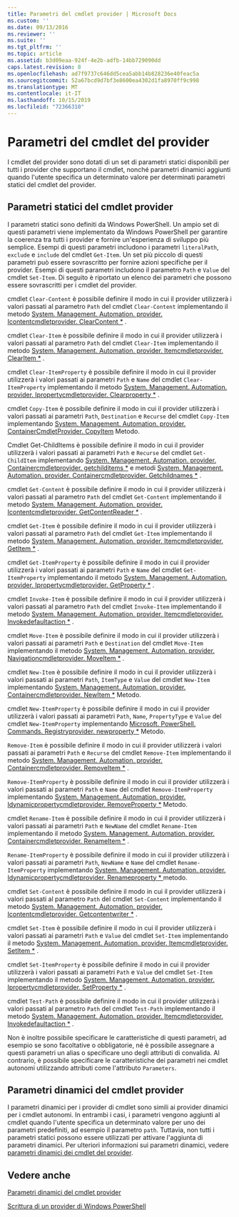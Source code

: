 ```yaml
---
title: Parametri del cmdlet provider | Microsoft Docs
ms.custom: ''
ms.date: 09/13/2016
ms.reviewer: ''
ms.suite: ''
ms.tgt_pltfrm: ''
ms.topic: article
ms.assetid: b3d09eaa-924f-4e2b-adfb-14bb729090dd
caps.latest.revision: 8
ms.openlocfilehash: ad7f9737c646dd5cea5abb14b828236e40feac5a
ms.sourcegitcommit: 52a67bcd9d7bf3e8600ea4302d1fa8970ff9c998
ms.translationtype: MT
ms.contentlocale: it-IT
ms.lasthandoff: 10/15/2019
ms.locfileid: "72366310"
---
```

# <a name="provider-cmdlet-parameters"></a>Parametri del cmdlet del provider

I cmdlet del provider sono dotati di un set di parametri statici disponibili per tutti i provider che supportano il cmdlet, nonché parametri dinamici aggiunti quando l'utente specifica un determinato valore per determinati parametri statici del cmdlet del provider.

## <a name="provider-cmdlet-static-parameters"></a>Parametri statici del cmdlet provider

I parametri statici sono definiti da Windows PowerShell. Un ampio set di questi parametri viene implementato da Windows PowerShell per garantire la coerenza tra tutti i provider e fornire un'esperienza di sviluppo più semplice. Esempi di questi parametri includono i parametri `literalPath`, `exclude` e `include` del cmdlet `Get-Item`. Un set più piccolo di questi parametri può essere sovrascritto per fornire azioni specifiche per il provider. Esempi di questi parametri includono il parametro `Path` e `Value` del cmdlet `Set-Item`. Di seguito è riportato un elenco dei parametri che possono essere sovrascritti per i cmdlet del provider.

cmdlet `Clear-Content` è possibile definire il modo in cui il provider utilizzerà i valori passati al parametro `Path` del cmdlet `Clear-Content` implementando il metodo [System. Management. Automation. provider. Icontentcmdletprovider. ClearContent *](/dotnet/api/System.Management.Automation.Provider.IContentCmdletProvider.ClearContent) .

cmdlet `Clear-Item` è possibile definire il modo in cui il provider utilizzerà i valori passati al parametro `Path` del cmdlet `Clear-Item` implementando il metodo [System. Management. Automation. provider. Itemcmdletprovider. ClearItem *](/dotnet/api/System.Management.Automation.Provider.ItemCmdletProvider.ClearItem) .

cmdlet `Clear-ItemProperty` è possibile definire il modo in cui il provider utilizzerà i valori passati ai parametri `Path` e `Name` del cmdlet `Clear-ItemProperty` implementando il metodo [System. Management. Automation. provider. Ipropertycmdletprovider. Clearproperty *](/dotnet/api/System.Management.Automation.Provider.IPropertyCmdletProvider.ClearProperty) .

cmdlet `Copy-Item` è possibile definire il modo in cui il provider utilizzerà i valori passati ai parametri `Path`, `Destination` e `Recurse` del cmdlet `Copy-Item` implementando [System. Management. Automation. provider. ContainerCmdletProvider. CopyItem](/dotnet/api/System.Management.Automation.Provider.ContainerCmdletProvider.CopyItem) Metodo.

Cmdlet Get-ChildItems è possibile definire il modo in cui il provider utilizzerà i valori passati ai parametri `Path` e `Recurse` del cmdlet `Get-ChildItem` implementando [System. Management. Automation. provider. Containercmdletprovider. getchilditems *](/dotnet/api/System.Management.Automation.Provider.ContainerCmdletProvider.GetChildItems) e metodi [System. Management. Automation. provider. Containercmdletprovider. Getchildnames *](/dotnet/api/System.Management.Automation.Provider.ContainerCmdletProvider.GetChildNames) .

cmdlet `Get-Content` è possibile definire il modo in cui il provider utilizzerà i valori passati al parametro `Path` del cmdlet `Get-Content` implementando il metodo [System. Management. Automation. provider. Icontentcmdletprovider. GetContentReader *](/dotnet/api/System.Management.Automation.Provider.IContentCmdletProvider.GetContentReader) .

cmdlet `Get-Item` è possibile definire il modo in cui il provider utilizzerà i valori passati al parametro `Path` del cmdlet `Get-Item` implementando il metodo [System. Management. Automation. provider. Itemcmdletprovider. GetItem *](/dotnet/api/System.Management.Automation.Provider.ItemCmdletProvider.GetItem) .

cmdlet `Get-ItemProperty` è possibile definire il modo in cui il provider utilizzerà i valori passati ai parametri `Path` e `Name` del cmdlet `Get-ItemProperty` implementando il metodo [System. Management. Automation. provider. Ipropertycmdletprovider. GetProperty *](/dotnet/api/System.Management.Automation.Provider.IPropertyCmdletProvider.GetProperty) .

cmdlet `Invoke-Item` è possibile definire il modo in cui il provider utilizzerà i valori passati al parametro `Path` del cmdlet `Invoke-Item` implementando il metodo [System. Management. Automation. provider. Itemcmdletprovider. Invokedefaultaction *](/dotnet/api/System.Management.Automation.Provider.ItemCmdletProvider.InvokeDefaultAction) .

cmdlet `Move-Item` è possibile definire il modo in cui il provider utilizzerà i valori passati ai parametri `Path` e `Destination` del cmdlet `Move-Item` implementando il metodo [System. Management. Automation. provider. Navigationcmdletprovider. MoveItem *](/dotnet/api/System.Management.Automation.Provider.NavigationCmdletProvider.MoveItem) .

cmdlet `New-Item` è possibile definire il modo in cui il provider utilizzerà i valori passati ai parametri `Path`, `ItemType` e `Value` del cmdlet `New-Item` implementando [System. Management. Automation. provider. Containercmdletprovider. NewItem *](/dotnet/api/System.Management.Automation.Provider.ContainerCmdletProvider.NewItem) Metodo.

cmdlet `New-ItemProperty` è possibile definire il modo in cui il provider utilizzerà i valori passati ai parametri `Path`, `Name`, `PropertyType` e `Value` del cmdlet `New-ItemProperty` implementando [Microsoft. PowerShell. Commands. Registryprovider. newproperty *](/dotnet/api/Microsoft.PowerShell.Commands.RegistryProvider.NewProperty) Metodo.

`Remove-Item` è possibile definire il modo in cui il provider utilizzerà i valori passati ai parametri `Path` e `Recurse` del cmdlet `Remove-Item` implementando il metodo [System. Management. Automation. provider. Containercmdletprovider. RemoveItem *](/dotnet/api/System.Management.Automation.Provider.ContainerCmdletProvider.RemoveItem) .

`Remove-ItemProperty` è possibile definire il modo in cui il provider utilizzerà i valori passati ai parametri `Path` e `Name` del cmdlet `Remove-ItemProperty` implementando [System. Management. Automation. provider. Idynamicpropertycmdletprovider. RemoveProperty *](/dotnet/api/System.Management.Automation.Provider.IDynamicPropertyCmdletProvider.RemoveProperty) Metodo.

cmdlet `Rename-Item` è possibile definire il modo in cui il provider utilizzerà i valori passati ai parametri `Path` e `NewName` del cmdlet `Rename-Item` implementando il metodo [System. Management. Automation. provider. Containercmdletprovider. RenameItem *](/dotnet/api/System.Management.Automation.Provider.ContainerCmdletProvider.RenameItem) .

`Rename-ItemProperty` è possibile definire il modo in cui il provider utilizzerà i valori passati ai parametri `Path`, `NewName` e `Name` del cmdlet `Rename-ItemProperty` implementando [System. Management. Automation. provider. Idynamicpropertycmdletprovider. Renameproperty * ](/dotnet/api/System.Management.Automation.Provider.IDynamicPropertyCmdletProvider.RenameProperty)metodo.

cmdlet `Set-Content` è possibile definire il modo in cui il provider utilizzerà i valori passati al parametro `Path` del cmdlet `Set-Content` implementando il metodo [System. Management. Automation. provider. Icontentcmdletprovider. Getcontentwriter *](/dotnet/api/System.Management.Automation.Provider.IContentCmdletProvider.GetContentWriter) .

cmdlet `Set-Item` è possibile definire il modo in cui il provider utilizzerà i valori passati ai parametri `Path` e `Value` del cmdlet `Set-Item` implementando il metodo [System. Management. Automation. provider. Itemcmdletprovider. SetItem *](/dotnet/api/System.Management.Automation.Provider.ItemCmdletProvider.SetItem) .

cmdlet `Set-ItemProperty` è possibile definire il modo in cui il provider utilizzerà i valori passati ai parametri `Path` e `Value` del cmdlet `Set-Item` implementando il metodo [System. Management. Automation. provider. Ipropertycmdletprovider. SetProperty *](/dotnet/api/System.Management.Automation.Provider.IPropertyCmdletProvider.SetProperty) .

cmdlet `Test-Path` è possibile definire il modo in cui il provider utilizzerà i valori passati al parametro `Path` del cmdlet `Test-Path` implementando il metodo [System. Management. Automation. provider. Itemcmdletprovider. Invokedefaultaction *](/dotnet/api/System.Management.Automation.Provider.ItemCmdletProvider.InvokeDefaultAction) .

Non è inoltre possibile specificare le caratteristiche di questi parametri, ad esempio se sono facoltative o obbligatorie, né è possibile assegnare a questi parametri un alias o specificare uno degli attributi di convalida. Al contrario, è possibile specificare le caratteristiche dei parametri nei cmdlet autonomi utilizzando attributi come l'attributo `Parameters`.

## <a name="provider-cmdlet-dynamic-parameters"></a>Parametri dinamici del cmdlet provider

I parametri dinamici per i provider di cmdlet sono simili ai provider dinamici per i cmdlet autonomi. In entrambi i casi, i parametri vengono aggiunti al cmdlet quando l'utente specifica un determinato valore per uno dei parametri predefiniti, ad esempio il parametro `path`. Tuttavia, non tutti i parametri statici possono essere utilizzati per attivare l'aggiunta di parametri dinamici. Per ulteriori informazioni sui parametri dinamici, vedere [parametri dinamici dei cmdlet del provider](./provider-cmdlet-dynamic-parameters.md).

## <a name="see-also"></a>Vedere anche

[Parametri dinamici del cmdlet provider](./provider-cmdlet-dynamic-parameters.md)

[Scrittura di un provider di Windows PowerShell](./writing-a-windows-powershell-provider.md)